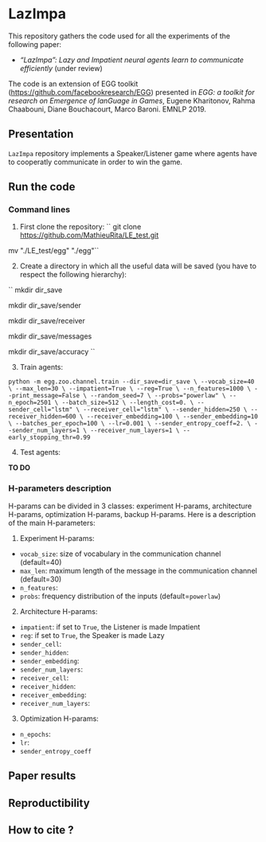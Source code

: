 # LazImpa

This repository gathers the code used for all the experiments of the following paper:

- *“LazImpa”: Lazy and Impatient neural agents learn to communicate efficiently* (under review)

The code is an extension of EGG toolkit (https://github.com/facebookresearch/EGG) presented in *EGG: a toolkit for research on Emergence of lanGuage in Games*, Eugene Kharitonov, Rahma Chaabouni, Diane Bouchacourt, Marco Baroni. EMNLP 2019.

## Presentation

`LazImpa` repository implements a Speaker/Listener game where agents have to cooperatly communicate in order to win the game.

## Run the code

### Command lines

1. First clone the repository:
`` git clone https://github.com/MathieuRita/LE_test.git

mv "./LE_test/egg" "./egg"``

2. Create a directory in which all the useful data will be saved (you have to respect the following hierarchy):

`` mkdir dir_save

mkdir dir_save/sender

mkdir dir_save/receiver

mkdir dir_save/messages

mkdir dir_save/accuracy ``


3. Train agents:

``python -m egg.zoo.channel.train --dir_save=dir_save \
                                                                  --vocab_size=40 \
                                                                  --max_len=30 \
                                                                  --impatient=True \
                                                                  --reg=True \
                                                                  --n_features=1000 \
                                                                  --print_message=False \
                                                                  --random_seed=7 \
                                                                  --probs="powerlaw" \
                                                                  --n_epoch=2501 \
                                                                  --batch_size=512 \
                                                                  --length_cost=0. \
                                                                  --sender_cell="lstm" \
                                                                  --receiver_cell="lstm" \
                                                                  --sender_hidden=250 \
                                                                  --receiver_hidden=600 \
                                                                  --receiver_embedding=100 \
                                                                  --sender_embedding=10 \
                                                                  --batches_per_epoch=100 \
                                                                  --lr=0.001 \
                                                                  --sender_entropy_coeff=2. \
                                                                  --sender_num_layers=1 \
                                                                  --receiver_num_layers=1 \
                                                                  --early_stopping_thr=0.99 ``

4. Test agents:

**TO DO**

### H-parameters description

H-params can be divided in 3 classes: experiment H-params, architecture H-params, optimization H-params, backup H-params. Here is a description of the main H-parameters:

1. Experiment H-params:
- `vocab_size`: size of vocabulary in the communication channel (default=40)
- `max_len`: maximum length of the message in the communication channel (default=30)
- `n_features`:
- `probs`: frequency distribution of the inputs (default=`powerlaw`)

2. Architecture H-params:
- `impatient`: if set to `True`, the Listener is made Impatient
- `reg`: if set to `True`, the Speaker is made Lazy
- `sender_cell`:
- `sender_hidden`:
- `sender_embedding`:
- `sender_num_layers`:
- `receiver_cell`:
- `receiver_hidden`:
- `receiver_embedding`:
- `receiver_num_layers`:

3. Optimization H-params:
- `n_epochs`:
- `lr`:
- `sender_entropy_coeff`

## Paper results

## Reproductibility

## How to cite ?
